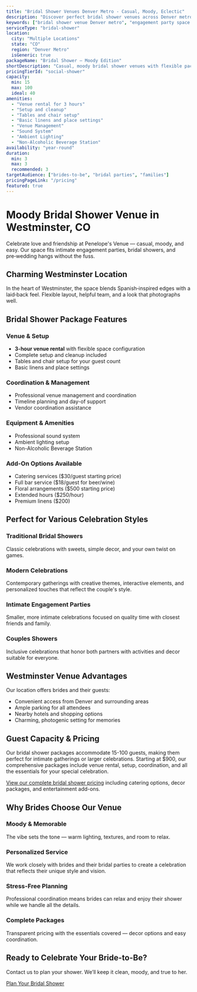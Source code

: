 ```yaml
---
title: "Bridal Shower Venues Denver Metro - Casual, Moody, Eclectic"
description: "Discover perfect bridal shower venues across Denver metro for 15-100 guests. Moody, flexible packages starting at $900 with professional coordination and setup."
keywords: ["bridal shower venue Denver metro", "engagement party space Colorado", "bridal celebration venue", "wedding shower location", "Colorado bridal shower"]
serviceType: "bridal-shower"
location:
  city: "Multiple Locations"
  state: "CO"
  region: "Denver Metro"
  isGeneric: true
packageName: "Bridal Shower — Moody Edition"
shortDescription: "Casual, moody bridal shower venues with flexible packages for 15–100."
pricingTierId: "social-shower"
capacity:
  min: 15
  max: 100
  ideal: 40
amenities:
  - "Venue rental for 3 hours"
  - "Setup and cleanup"
  - "Tables and chair setup"
  - "Basic linens and place settings"
  - "Venue Management"
  - "Sound System"
  - "Ambient Lighting"
  - "Non-Alcoholic Beverage Station"
availability: "year-round"
duration:
  min: 3
  max: 3
  recommended: 3
targetAudience: ["brides-to-be", "bridal parties", "families"]
pricingPageLink: "/pricing"
featured: true
---
```


# Moody Bridal Shower Venue in Westminster, CO

Celebrate love and friendship at Penelope's Venue — casual, moody, and easy. Our space fits intimate engagement parties, bridal showers, and pre‑wedding hangs without the fuss.

## Charming Westminster Location

In the heart of Westminster, the space blends Spanish‑inspired edges with a laid‑back feel. Flexible layout, helpful team, and a look that photographs well.

## Bridal Shower Package Features

### Venue & Setup
- **3-hour venue rental** with flexible space configuration
- Complete setup and cleanup included
- Tables and chair setup for your guest count
- Basic linens and place settings

### Coordination & Management
- Professional venue management and coordination
- Timeline planning and day-of support
- Vendor coordination assistance

### Equipment & Amenities
- Professional sound system
- Ambient lighting setup
- Non-Alcoholic Beverage Station

### Add-On Options Available
- Catering services ($30/guest starting price)
- Full bar service ($18/guest for beer/wine)
- Floral arrangements ($500 starting price)
- Extended hours ($250/hour)
- Premium linens ($200)

## Perfect for Various Celebration Styles

### Traditional Bridal Showers
Classic celebrations with sweets, simple decor, and your own twist on games.

### Modern Celebrations
Contemporary gatherings with creative themes, interactive elements, and personalized touches that reflect the couple's style.

### Intimate Engagement Parties
Smaller, more intimate celebrations focused on quality time with closest friends and family.

### Couples Showers
Inclusive celebrations that honor both partners with activities and decor suitable for everyone.

## Westminster Venue Advantages

Our location offers brides and their guests:
- Convenient access from Denver and surrounding areas
- Ample parking for all attendees
- Nearby hotels and shopping options
- Charming, photogenic setting for memories

## Guest Capacity & Pricing

Our bridal shower packages accommodate 15-100 guests, making them perfect for intimate gatherings or larger celebrations. Starting at $900, our comprehensive packages include venue rental, setup, coordination, and all the essentials for your special celebration.

[View our complete bridal shower pricing](/pricing) including catering options, decor packages, and entertainment add-ons.

## Why Brides Choose Our Venue

### Moody & Memorable
The vibe sets the tone — warm lighting, textures, and room to relax.

### Personalized Service
We work closely with brides and their bridal parties to create a celebration that reflects their unique style and vision.

### Stress-Free Planning
Professional coordination means brides can relax and enjoy their shower while we handle all the details.

### Complete Packages
Transparent pricing with the essentials covered — decor options and easy coordination.

## Ready to Celebrate Your Bride-to-Be?

Contact us to plan your shower. We’ll keep it clean, moody, and true to her.

[Plan Your Bridal Shower](/contact#book)
